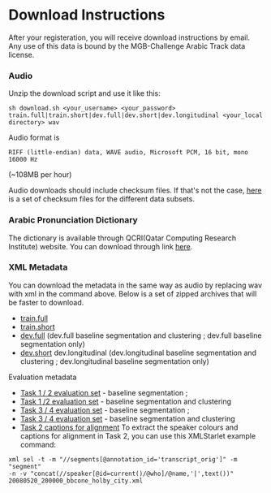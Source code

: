 Download Instructions
==

After your registeration, you will receive download instructions by email. Any use of this data is bound by the MGB-Challenge Arabic Track data license.

### Audio

Unzip the download script and use it like this:

```
sh download.sh <your_username> <your_password> train.full|train.short|dev.full|dev.short|dev.longitudinal <your_local directory> wav
```

Audio format is

```
RIFF (little-endian) data, WAVE audio, Microsoft PCM, 16 bit, mono 16000 Hz
```
(~108MB per hour)

Audio downloads should include checksum files. If that's not the case, [here](http://) is a set of checksum files for the different data subsets.


### Arabic Pronunciation Dictionary

The dictionary is available through QCRI(Qatar Computing Research Institute) website. You can download through link [here](http://).

### XML Metadata

You can download the metadata in the same way as audio by replacing wav with xml in the command above. Below is a set of zipped archives that will be faster to download.

* [train.full](ftp://)
* [train.short](ftp://)
* [dev.full](ftp://) (dev.full baseline segmentation and clustering ; dev.full baseline segmentation only)
* [dev.short](ftp://)
dev.longitudinal (dev.longitudinal baseline segmentation and clustering ; dev.longitudinal baseline segmentation only)

Evaluation metadata

* [Task 1 / 2 evaluation set](ftp://) - baseline segmentation ;
* [Task 1 /2 evaluation set](ftp://) - baseline segmentation and clustering
* [Task 3 / 4 evaluation set](ftp://) - baseline segmentation ;
* [Task 3 / 4 evaluation set](ftp://) - baseline segmentation and clustering
* [Task 2 captions for alignment](ftp://)
To extract the speaker colours and captions for alignment in Task 2, you can use this XMLStarlet example command:

```
xml sel -t -m "//segments[@annotation_id='transcript_orig']" -m "segment"
-n -v "concat(//speaker[@id=current()/@who]/@name,'|',text())" 20080520_200000_bbcone_holby_city.xml
```
